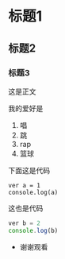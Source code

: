 # 标题1

## 标题2

### 标题3

这是正文

我的爱好是

1. 唱
2. 跳
3. rap
4. 篮球


下面这是代码

    ver a = 1
    console.log(a)
    
这也是代码

```javascript
ver b = 2
console.log(b)
```

* 谢谢观看
